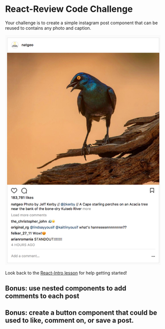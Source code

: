 # React-Review Code Challenge

Your challenge is to create a simple instagram post component that can be reused to contains any photo and caption.

![insta-example](./public/insta-example.png)

Look back to the [React-Intro lesson](https://git.generalassemb.ly/ga-wdi-lessons/react-intro) for help getting started!

## **Bonus: use nested components to add comments to each post**

## **Bonus: create a button component that could be used to like, comment on, or save a post.**